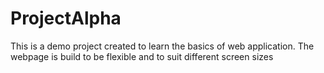 # ProjectAlpha

This is a demo project created to learn the basics of web application.
The webpage is build to be flexible and to suit different screen sizes
